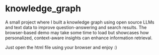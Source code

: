 # knowledge_graph
A small project where I built a knowledge graph using open source LLMs and text data to improve question-answering and search results. The browser-based demo may take some time to load but showcases how personalized, context-aware insights can enhance information retrieval.

Just open the html file using your browser and enjoy :)
